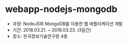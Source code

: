 # webapp-nodejs-mongodb
- 과정: NodeJS와 MongoDB를 이용한 웹 애플리케이션 개발
- 기간: 2018.03.21. ~ 2018.03.23. (3일간)
- 장소: 한국정보기술연구원 4층
